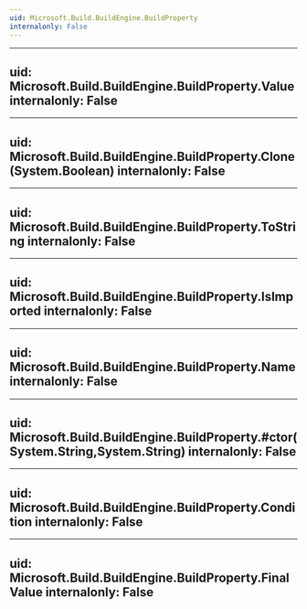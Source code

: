 ```yaml
---
uid: Microsoft.Build.BuildEngine.BuildProperty
internalonly: False
---
```


---
uid: Microsoft.Build.BuildEngine.BuildProperty.Value
internalonly: False
---

---
uid: Microsoft.Build.BuildEngine.BuildProperty.Clone(System.Boolean)
internalonly: False
---

---
uid: Microsoft.Build.BuildEngine.BuildProperty.ToString
internalonly: False
---

---
uid: Microsoft.Build.BuildEngine.BuildProperty.IsImported
internalonly: False
---

---
uid: Microsoft.Build.BuildEngine.BuildProperty.Name
internalonly: False
---

---
uid: Microsoft.Build.BuildEngine.BuildProperty.#ctor(System.String,System.String)
internalonly: False
---

---
uid: Microsoft.Build.BuildEngine.BuildProperty.Condition
internalonly: False
---

---
uid: Microsoft.Build.BuildEngine.BuildProperty.FinalValue
internalonly: False
---
